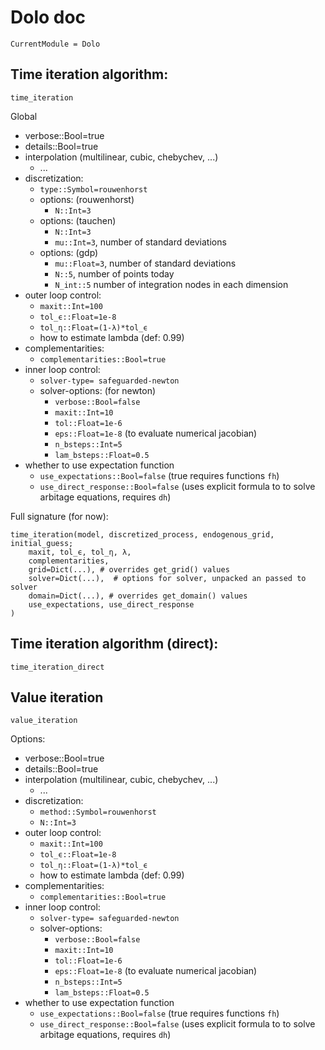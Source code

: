 # Dolo doc

```@meta
CurrentModule = Dolo
```
## Time iteration algorithm:

```@docs
time_iteration
```

Global
- verbose::Bool=true
- details::Bool=true
- interpolation (multilinear, cubic, chebychev, ...)
    - ...
- discretization:
    - `type::Symbol=rouwenhorst`
    - options: (rouwenhorst)
        - `N::Int=3`
    - options: (tauchen)
        - `N::Int=3`
        - `mu::Int=3`, number of standard deviations
    - options: (gdp)
        - `mu::Float=3`, number of standard deviations
        - `N::5`, number of points today
        - `N_int::5` number of integration nodes in each dimension
- outer loop control:
    - `maxit::Int=100`
    - `tol_ϵ::Float=1e-8`
    - `tol_η::Float=(1-λ)*tol_ϵ`
    - how to estimate lambda (def: 0.99)
- complementarities:
    - `complementarities::Bool=true`
- inner loop control:
    - `solver-type= safeguarded-newton`
    - solver-options: (for newton)
        - `verbose::Bool=false`
        - `maxit::Int=10`
        - `tol::Float=1e-6`
        - `eps::Float=1e-8` (to evaluate numerical jacobian)
        - `n_bsteps::Int=5`
        - `lam_bsteps::Float=0.5`
- whether to use expectation function
    - `use_expectations::Bool=false` (true requires functions `fh`)
    - `use_direct_response::Bool=false` (uses explicit formula to to solve arbitage equations, requires `dh`)

Full signature (for now):

```
time_iteration(model, discretized_process, endogenous_grid, initial_guess;
    maxit, tol_ϵ, tol_η, λ,
    complementarities,
    grid=Dict(...), # overrides get_grid() values
    solver=Dict(...),  # options for solver, unpacked an passed to solver
    domain=Dict(...), # overrides get_domain() values
    use_expectations, use_direct_response
)
```

## Time iteration algorithm (direct):

```@docs
time_iteration_direct
```


## Value iteration

```@docs
value_iteration
```


Options:

- verbose::Bool=true
- details::Bool=true
- interpolation (multilinear, cubic, chebychev, ...)
    - ...
- discretization:
    - `method::Symbol=rouwenhorst`
    - `N::Int=3`
- outer loop control:
    - `maxit::Int=100`
    - `tol_ϵ::Float=1e-8`
    - `tol_η::Float=(1-λ)*tol_ϵ`
    - how to estimate lambda (def: 0.99)
- complementarities:
    - `complementarities::Bool=true`
- inner loop control:
    - `solver-type= safeguarded-newton`
    - solver-options:
        - `verbose::Bool=false`
        - `maxit::Int=10`
        - `tol::Float=1e-6`
        - `eps::Float=1e-8` (to evaluate numerical jacobian)
        - `n_bsteps::Int=5`
        - `lam_bsteps::Float=0.5`
- whether to use expectation function
    - `use_expectations::Bool=false` (true requires functions `fh`)
    - `use_direct_response::Bool=false` (uses explicit formula to to solve arbitage equations, requires `dh`)
